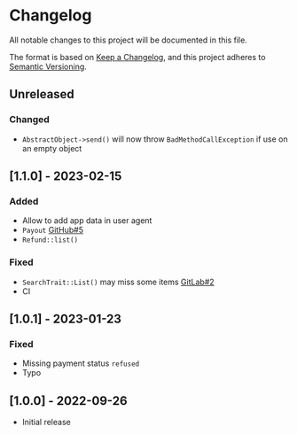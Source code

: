 # Changelog
All notable changes to this project will be documented in this file.

The format is based on [Keep a Changelog](https://keepachangelog.com/en/1.0.0/),
and this project adheres to [Semantic Versioning](https://semver.org/spec/v2.0.0.html).

## Unreleased

### Changed
- `AbstractObject->send()` will now throw `BadMethodCallException` if use on an empty object


## [1.1.0] - 2023-02-15

### Added
- Allow to add app data in user agent
- `Payout` [GitHub#5](https://github.com/wearestancer/lib-php/issues/5)
- `Refund::list()`

### Fixed
- `SearchTrait::List()` may miss some items [GitLab#2](https://gitlab.com/wearestancer/library/lib-php/-/issues/2)
- CI


## [1.0.1] - 2023-01-23

### Fixed
- Missing payment status `refused`
- Typo


## [1.0.0] - 2022-09-26
- Initial release
